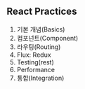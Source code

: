 ## React Practices

1. 기본 개념(Basics)
2. 컴포넌트(Component)
3. 라우팅(Routing)
4. Flux: Redux
5. Testing(rest)
6. Performance
7. 통합(Integration)
